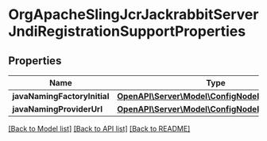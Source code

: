 # OrgApacheSlingJcrJackrabbitServerJndiRegistrationSupportProperties

## Properties
Name | Type | Description | Notes
------------ | ------------- | ------------- | -------------
**javaNamingFactoryInitial** | [**OpenAPI\Server\Model\ConfigNodePropertyString**](ConfigNodePropertyString.md) |  | [optional] 
**javaNamingProviderUrl** | [**OpenAPI\Server\Model\ConfigNodePropertyString**](ConfigNodePropertyString.md) |  | [optional] 

[[Back to Model list]](../README.md#documentation-for-models) [[Back to API list]](../README.md#documentation-for-api-endpoints) [[Back to README]](../README.md)


